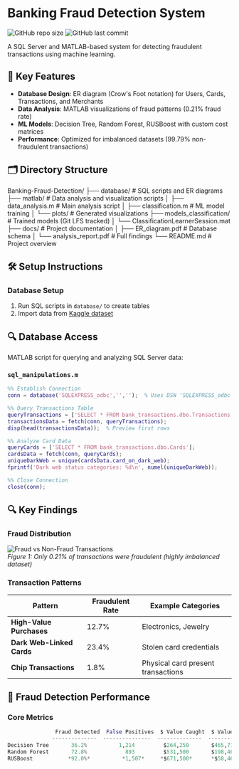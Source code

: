 # Banking Fraud Detection System

![GitHub repo size](https://img.shields.io/github/repo-size/SofiyaMayer/Banking-Fraud-Detection?style=flat-square)
![GitHub last commit](https://img.shields.io/github/last-commit/SofiyaMayer/Banking-Fraud-Detection?color=blue&style=flat-square)

A SQL Server and MATLAB-based system for detecting fraudulent transactions using machine learning.

## 📌 Key Features
- **Database Design**: ER diagram (Crow's Foot notation) for Users, Cards, Transactions, and Merchants
- **Data Analysis**: MATLAB visualizations of fraud patterns (0.21% fraud rate)
- **ML Models**: Decision Tree, Random Forest, RUSBoost with custom cost matrices
- **Performance**: Optimized for imbalanced datasets (99.79% non-fraudulent transactions)

## 🗂️ Directory Structure
Banking-Fraud-Detection/
├── database/                  # SQL scripts and ER diagrams
├── matlab/                    # Data analysis and visualization scripts
│   ├── data_analysis.m        # Main analysis script
│   ├── classification.m       # ML model training
│   └── plots/                 # Generated visualizations
├── models_classification/     # Trained models (Git LFS tracked)
│   └── ClassificationLearnerSession.mat
├── docs/                      # Project documentation
│   ├── ER_diagram.pdf         # Database schema
│   └── analysis_report.pdf    # Full findings
└── README.md                  # Project overview

## 🛠️ Setup Instructions

### Database Setup
1. Run SQL scripts in `database/` to create tables
2. Import data from [Kaggle dataset](https://www.kaggle.com/datasets/computingvictor/transactions-fraud-datasets)

## 🔍 Database Access
MATLAB script for querying and analyzing SQL Server data:

### `sql_manipulations.m`
```matlab
%% Establish Connection
conn = database('SQLEXPRESS_odbc','','');  % Uses DSN 'SQLEXPRESS_odbc'

%% Query Transactions Table
queryTransactions = ['SELECT * FROM bank_transactions.dbo.Transactions'];
transactionsData = fetch(conn, queryTransactions);
disp(head(transactionsData));  % Preview first rows

%% Analyze Card Data
queryCards = ['SELECT * FROM bank_transactions.dbo.Cards'];
cardsData = fetch(conn, queryCards);
uniqueDarkWeb = unique(cardsData.card_on_dark_web);
fprintf('Dark web status categories: %d\n', numel(uniqueDarkWeb));

%% Close Connection
close(conn);
```

## 🔍 Key Findings

### Fraud Distribution
![Fraud vs Non-Fraud Transactions](matlab/plots/fraud_pie_chart.png)  
*Figure 1: Only 0.21% of transactions were fraudulent (highly imbalanced dataset)*

### Transaction Patterns
| Pattern                  | Fraudulent Rate | Example Categories               |
|--------------------------|-----------------|-----------------------------------|
| **High-Value Purchases** | 12.7%           | Electronics, Jewelry              |
| **Dark Web-Linked Cards**| 23.4%           | Stolen card credentials           |
| **Chip Transactions**    | 1.8%            | Physical card present transactions|

## 🎯 Fraud Detection Performance

### Core Metrics
```python
               Fraud Detected  False Positives  $ Value Caught  $ Value Missed
              --------------  ---------------  --------------  -------------
Decision Tree       36.2%          1,214         $264,250       $465,712
Random Forest       72.8%            893         $531,500       $198,462
RUSBoost           *92.0%*          *1,507*     *$671,500*      *$58,462*
